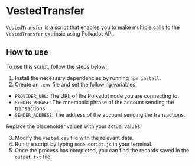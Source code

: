 # VestedTransfer

`VestedTransfer` is a script that enables you to make multiple calls to the `VestedTransfer` extrinsic using Polkadot API.

## How to use

To use this script, follow the steps below:

1. Install the necessary dependencies by running `npm install`.
2. Create an `.env` file and set the following variables:


- `PROVIDER_URL`: The URL of the Polkadot node you are connecting to.
- `SENDER_PHRASE`: The mnemonic phrase of the account sending the transactions.
- `SENDER_ADDRESS`: The address of the account sending the transactions.

Replace the placeholder values with your actual values.

3. Modify the `vested.csv` file with the relevant data.
4. Run the script by typing `node script.js` in your terminal.
5. Once the process has completed, you can find the records saved in the `output.txt` file.

